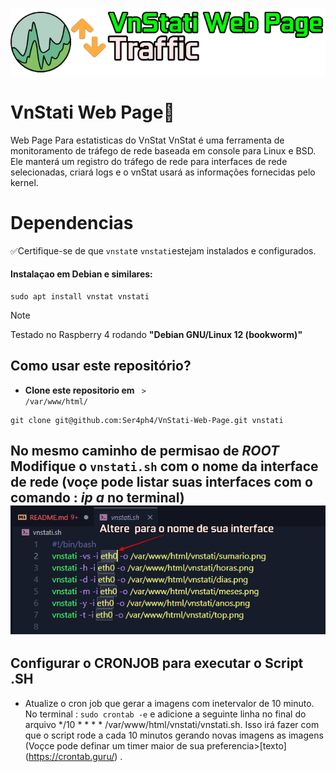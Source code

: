 ![alt text](image.png)
# VnStati Web Page🔹
Web Page Para estatisticas do VnStat 
VnStat é uma ferramenta de monitoramento de tráfego de rede baseada em console para Linux e BSD. Ele manterá um registro do tráfego de rede para interfaces de rede selecionadas, criará logs e o vnStat usará as informações fornecidas pelo kernel. 

# Dependencias
✅Certifique-se de que <CODE>vnstat</CODE>e <code>vnstati</code>estejam instalados e configurados.  
#### Instalaçao em Debian e similares:
```    
sudo apt install vnstat vnstati
```
 > [!NOTE]
>Testado no Raspberry 4 rodando **"Debian GNU/Linux 12 (bookworm)"**  
## Como usar este repositório?
*  **Clone este repositorio em** <code> > /var/www/html/</code>
```   
git clone git@github.com:Ser4ph4/VnStati-Web-Page.git vnstati 
```
 No mesmo caminho de permisao de *ROOT* 
Modifique o <code>vnstati.sh</code>  com o nome da interface de rede (voçe pode listar suas interfaces com o comando : *ip a* no terminal)
![alt text](image-1.png)
---------------
## Configurar o CRONJOB para executar o Script .SH

* Atualize o cron job que gerar a imagens com inetervalor de 10 minuto. No terminal :  <code>sudo crontab -e</code> e adicione a seguinte linha no final do arquivo */10 * * * * /var/www/html/vnstati/vnstati.sh. Isso irá fazer com que o script rode a cada 10 minutos gerando novas imagens as imagens (Voçce pode definar um timer maior de sua preferencia>[texto] (https://crontab.guru/) .